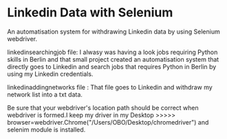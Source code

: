 # Linkedin Data with Selenium
 An automatisation system for withdrawing Linkedin data by using Selenium webdriver. 
 
linkedinsearchingjob file: I alwasy was having a look jobs requiring Python skills in Berlin and that small project created an automatisation system that directly goes to Linkedin and search jobs that requires Python in Berlin by using my Linkedin credentials.
 
 linkedinaddingnetworks  file : That file goes to Linkedin and withdraw my network list into a txt data. 
 
 
 Be sure that your webdriver's location path should  be correct when webdriver is formed.I keep my driver in my Desktop >>>>> browser=webdriver.Chrome("/Users/OBO/Desktop/chromedriver") and selenim module is installed.
